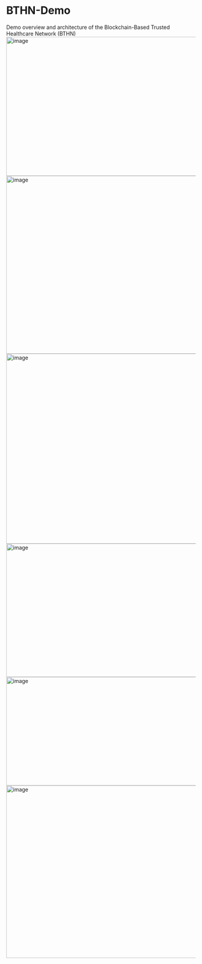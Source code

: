 # BTHN-Demo
Demo overview and architecture of the Blockchain-Based Trusted Healthcare Network (BTHN)
<img width="884" height="369" alt="image" src="https://github.com/user-attachments/assets/029a0048-4330-4ea8-91c9-4181e920aaae" />
<img width="975" height="472" alt="image" src="https://github.com/user-attachments/assets/f0df8d51-e44f-470f-b172-77b11de205fb" />
<img width="975" height="504" alt="image" src="https://github.com/user-attachments/assets/1aff11ee-e1d1-445a-9a1c-786f95050052" />
<img width="975" height="354" alt="image" src="https://github.com/user-attachments/assets/03df7d96-ea24-487c-a577-e5a6c5a06997" />
<img width="903" height="288" alt="image" src="https://github.com/user-attachments/assets/d348f65b-8478-4a02-a369-0f8f89b0be07" />
<img width="979" height="458" alt="image" src="https://github.com/user-attachments/assets/646c0a52-5d8f-4797-90be-28010ccfdc35" />
